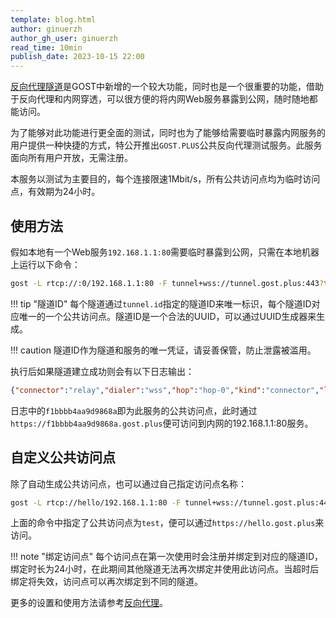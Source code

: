 ```yaml
---
template: blog.html
author: ginuerzh
author_gh_user: ginuerzh
read_time: 10min
publish_date: 2023-10-15 22:00
---
```


[反向代理隧道](https://gost.run/tutorials/reverse-proxy-advanced/)是GOST中新增的一个较大功能，同时也是一个很重要的功能，借助于反向代理和内网穿透，可以很方便的将内网Web服务暴露到公网，随时随地都能访问。

为了能够对此功能进行更全面的测试，同时也为了能够给需要临时暴露内网服务的用户提供一种快捷的方式，特公开推出`GOST.PLUS`公共反向代理测试服务。此服务面向所有用户开放，无需注册。

本服务以测试为主要目的，每个连接限速1Mbit/s，所有公共访问点均为临时访问点，有效期为24小时。

## 使用方法

假如本地有一个Web服务`192.168.1.1:80`需要临时暴露到公网，只需在本地机器上运行以下命令：

```bash
gost -L rtcp://:0/192.168.1.1:80 -F tunnel+wss://tunnel.gost.plus:443?tunnel.id=f8baa731-4057-4300-ab75-c4e603834f1b
```

!!! tip "隧道ID"
    每个隧道通过`tunnel.id`指定的隧道ID来唯一标识，每个隧道ID对应唯一的一个公共访问点。隧道ID是一个合法的UUID，可以通过UUID生成器来生成。

!!! caution
    隧道ID作为隧道和服务的唯一凭证，请妥善保管，防止泄露被滥用。

执行后如果隧道建立成功则会有以下日志输出：

```json
{"connector":"relay","dialer":"wss","hop":"hop-0","kind":"connector","level":"info","msg":"create tunnel on f1bbbb4aa9d9868a:0/tcp OK, tunnel=f8baa731-4057-4300-ab75-c4e603834f1b, connector=df4d62df-8b73-478a-96a2-26826e9cd675","node":"node-0","time":"2023-10-15T14:21:29.580Z"}
```

日志中的`f1bbbb4aa9d9868a`即为此服务的公共访问点，此时通过`https://f1bbbb4aa9d9868a.gost.plus`便可访问到内网的192.168.1.1:80服务。

## 自定义公共访问点

除了自动生成公共访问点，也可以通过自己指定访问点名称：

```bash
gost -L rtcp://hello/192.168.1.1:80 -F tunnel+wss://tunnel.gost.plus:443?tunnel.id=f8baa731-4057-4300-ab75-c4e603834f1b
```

上面的命令中指定了公共访问点为`test`，便可以通过`https://hello.gost.plus`来访问。

!!! note "绑定访问点"
    每个访问点在第一次使用时会注册并绑定到对应的隧道ID，绑定时长为24小时，在此期间其他隧道无法再次绑定并使用此访问点。当超时后绑定将失效，访问点可以再次绑定到不同的隧道。

更多的设置和使用方法请参考[反向代理](https://gost.run/tutorials/reverse-proxy/)。